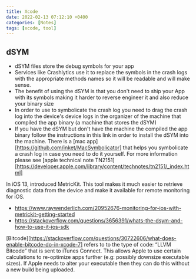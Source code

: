 ```yaml
---
title: Xcode
date: 2022-02-13 07:12:10 +0400
categories: [Notes]
tags: [xcode, tool]
---
```


## dSYM

- dSYM files store the debug symbols for your app
- Services like Crashlytics use it to replace the symbols in the crash logs with the appropriate methods names so it will be readable and will make sense.
- The benefit of using the dSYM is that you don't need to ship your App with its symbols making it harder to reverse engineer it and also reduce your binary size
- In order to use to symbolicate the crash log you need to drag the crash log into the device's device logs in the organizer of the machine that compiled the app binary (a machine that stores the dSYM)
- If you have the dSYM but don't have the machine the compiled the app binary follow the instructions in this link in order to install the dSYM into the machine.
There is a [mac app][https://github.com/inket/MacSymbolicator] that helps you symbolicate a crash log in case you need to do it yourself.
For more information please see [apple technical note TN2151][https://developer.apple.com/library/content/technotes/tn2151/_index.html]

In iOS 13, introduced MetricKit. This tool makes it much easier to retrieve diagnostic data from the device and make it available for remote monitoring for iOS.

- https://www.raywenderlich.com/20952676-monitoring-for-ios-with-metrickit-getting-started 
- https://stackoverflow.com/questions/3656391/whats-the-dsym-and-how-to-use-it-ios-sdk 


[Bitcode][https://stackoverflow.com/questions/30722606/what-does-enable-bitcode-do-in-xcode-7] refers to to the type of code: “LLVM Bitcode” that is sent to iTunes Connect. This allows Apple to use certain calculations to re-optimize apps further (e.g: possibly downsize executable sizes). If Apple needs to alter your executable then they can do this without a new build being uploaded.
